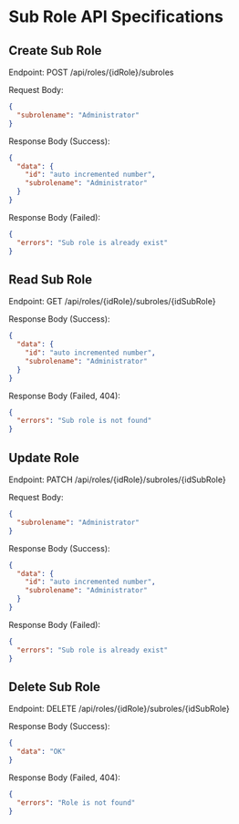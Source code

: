 # Sub Role API Specifications

## Create Sub Role

Endpoint: POST /api/roles/{idRole}/subroles

Request Body:
```json
{
  "subrolename": "Administrator"
}
```

Response Body (Success):
```json
{
  "data": {
    "id": "auto incremented number",
    "subrolename": "Administrator"  
  }
}
```

Response Body (Failed):
```json
{
  "errors": "Sub role is already exist"
}
```

## Read Sub Role

Endpoint: GET /api/roles/{idRole}/subroles/{idSubRole}

Response Body (Success):
```json
{
  "data": {
    "id": "auto incremented number",
    "subrolename": "Administrator"
  }
}
```

Response Body (Failed, 404):
```json
{
  "errors": "Sub role is not found"
}
```

## Update Role

Endpoint: PATCH /api/roles/{idRole}/subroles/{idSubRole}

Request Body:
```json
{
  "subrolename": "Administrator"
}
```

Response Body (Success):
```json
{
  "data": {
    "id": "auto incremented number",
    "subrolename": "Administrator"
  }
}
```

Response Body (Failed):
```json
{
  "errors": "Sub role is already exist"
}
```

## Delete Sub Role
Endpoint: DELETE /api/roles/{idRole}/subroles/{idSubRole}

Response Body (Success):
```json
{
  "data": "OK"
}
```

Response Body (Failed, 404):
```json
{
  "errors": "Role is not found"
}
```
